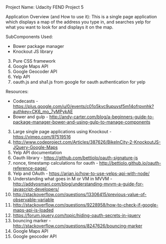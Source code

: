 Project Name: Udacity FEND Project 5

Application Overview (and How to use it):
This is a single page application which displays a map of the address you type in, and searches yelp for what you want to look for and displays it on the map.


SubComponents Used:
- Bower package manager
- Knockout JS library
3. Pure CSS framework
4. Google Maps API
5. Google Geocoder API
6. Yelp API
7. oauth.js and sha1.js from google for oauth authentication for yelp

Resources:
- Codecasts - https://plus.google.com/u/0/events/c01o5kvc9upuvsf5m14ofrpvnhk?authkey=CK6_mo_7yMPykAE
- Bower and gulp - http://andy-carter.com/blog/a-beginners-guide-to-package-manager-bower-and-using-gulp-to-manage-components
3. Large single page applications using Knockout - https://vimeo.com/97519516
4. http://www.codeproject.com/Articles/387626/BikeInCity-2-KnockoutJS-JQuery-Google-Maps
5. Yelp API documentation
6. Oauth library - https://github.com/bettiolo/oauth-signature-js
7. nonce, timestamp calculations for oauth - http://bettiolo.github.io/oauth-reference-page/,
8. Yelp and OAuth - https://arian.io/how-to-use-yelps-api-with-node/
9. Understanding what goes in M or VM in MVVM - http://addyosmani.com/blog/understanding-mvvm-a-guide-for-javascript-developers/
10. http://stackoverflow.com/questions/13306415/previous-value-of-observable-variable
11. http://stackoverflow.com/questions/9228958/how-to-check-if-google-maps-api-is-loaded
12. https://forum.jquery.com/topic/hiding-oauth-secrets-in-jquery
13. bouncing marker - http://stackoverflow.com/questions/8247626/bouncing-marker
14. Google Maps API
15. Google geocoder API


